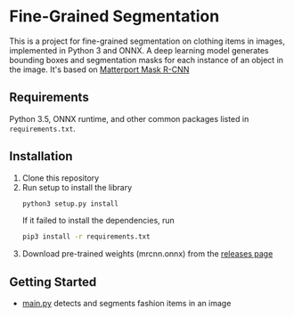 # Fine-Grained Segmentation

This is a project for fine-grained segmentation on clothing items in images, implemented in Python 3 and ONNX. A deep learning model generates bounding boxes and segmentation masks for each instance of an object in the image. It's based on [Matterport Mask R-CNN](https://github.com/matterport/Mask_RCNN)

## Requirements

Python 3.5, ONNX runtime, and other common packages listed in `requirements.txt`.

## Installation

1. Clone this repository
2. Run setup to install the library
   ```bash
   python3 setup.py install
   ```
   If it failed to install the dependencies, run
   ```bash
   pip3 install -r requirements.txt
   ```
3. Download pre-trained weights (mrcnn.onnx) from the [releases page](https://github.com/vinny-palumbo/fine_grained_segmentation/releases)

## Getting Started

* [main.py](fine_grained_segmentation/main.py) detects and segments fashion items in an image




